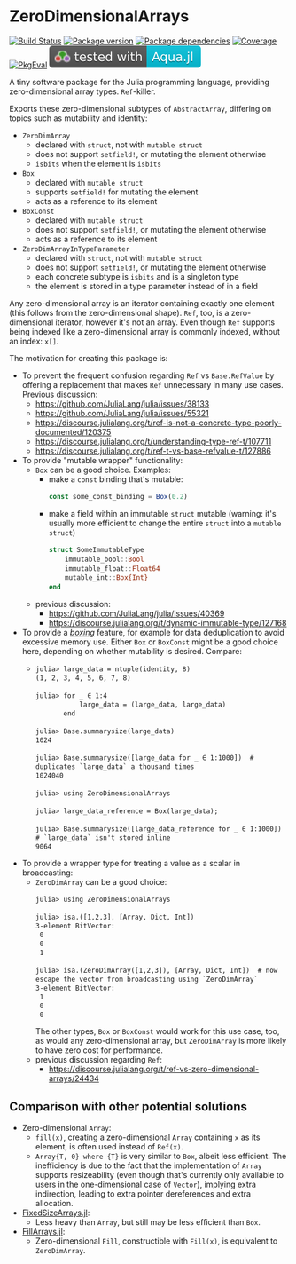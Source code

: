 # ZeroDimensionalArrays

[![Build Status](https://github.com/JuliaArrays/ZeroDimensionalArrays.jl/actions/workflows/CI.yml/badge.svg?branch=main)](https://github.com/JuliaArrays/ZeroDimensionalArrays.jl/actions/workflows/CI.yml?query=branch%3Amain)
[![Package version](https://juliahub.com/docs/General/ZeroDimensionalArrays/stable/version.svg)](https://juliahub.com/ui/Packages/General/ZeroDimensionalArrays)
[![Package dependencies](https://juliahub.com/docs/General/ZeroDimensionalArrays/stable/deps.svg)](https://juliahub.com/ui/Packages/General/ZeroDimensionalArrays?t=2)
[![Coverage](https://codecov.io/gh/JuliaArrays/ZeroDimensionalArrays.jl/branch/main/graph/badge.svg)](https://codecov.io/gh/JuliaArrays/ZeroDimensionalArrays.jl)
[![PkgEval](https://JuliaCI.github.io/NanosoldierReports/pkgeval_badges/Z/ZeroDimensionalArrays.svg)](https://JuliaCI.github.io/NanosoldierReports/pkgeval_badges/Z/ZeroDimensionalArrays.html)
[![Aqua](https://raw.githubusercontent.com/JuliaTesting/Aqua.jl/master/badge.svg)](https://github.com/JuliaTesting/Aqua.jl)

A tiny software package for the Julia programming language, providing zero-dimensional array types. `Ref`-killer.

Exports these zero-dimensional subtypes of `AbstractArray`, differing on topics such as mutability and identity:
* `ZeroDimArray`
    * declared with `struct`, not with `mutable struct`
    * does not support `setfield!`, or mutating the element otherwise
    * `isbits` when the element is `isbits`
* `Box`
    * declared with `mutable struct`
    * supports `setfield!` for mutating the element
    * acts as a reference to its element
* `BoxConst`
    * declared with `mutable struct`
    * does not support `setfield!`, or mutating the element otherwise
    * acts as a reference to its element
* `ZeroDimArrayInTypeParameter`
    * declared with `struct`, not with `mutable struct`
    * does not support `setfield!`, or mutating the element otherwise
    * each concrete subtype is `isbits` and is a singleton type
    * the element is stored in a type parameter instead of in a field

Any zero-dimensional array is an iterator containing exactly one element (this follows from the zero-dimensional shape). `Ref`, too, is a zero-dimensional iterator, however it's not an array. Even though `Ref` supports being indexed like a zero-dimensional array is commonly indexed, without an index: `x[]`.

The motivation for creating this package is:
* To prevent the frequent confusion regarding `Ref` vs `Base.RefValue` by offering a replacement that makes `Ref` unnecessary in many use cases. Previous discussion:
    * https://github.com/JuliaLang/julia/issues/38133
    * https://github.com/JuliaLang/julia/issues/55321
    * https://discourse.julialang.org/t/ref-is-not-a-concrete-type-poorly-documented/120375
    * https://discourse.julialang.org/t/understanding-type-ref-t/107711
    * https://discourse.julialang.org/t/ref-t-vs-base-refvalue-t/127886
* To provide "mutable wrapper" functionality:
    * `Box` can be a good choice. Examples:
        * make a `const` binding that's mutable:
          ```julia
          const some_const_binding = Box(0.2)
          ```
        * make a field within an immutable `struct` mutable (warning: it's usually more efficient to change the entire `struct` into a `mutable struct`)
          ```julia
          struct SomeImmutableType
              immutable_bool::Bool
              immutable_float::Float64
              mutable_int::Box{Int}
          end
          ```
    * previous discussion:
        * https://github.com/JuliaLang/julia/issues/40369
        * https://discourse.julialang.org/t/dynamic-immutable-type/127168
* To provide a [*boxing*](https://en.wikipedia.org/wiki/Boxing_(computer_programming)) feature, for example for data deduplication to avoid excessive memory use. Either `Box` or `BoxConst` might be a good choice here, depending on whether mutability is desired. Compare:
    * ```julia-repl
      julia> large_data = ntuple(identity, 8)
      (1, 2, 3, 4, 5, 6, 7, 8)

      julia> for _ ∈ 1:4
                 large_data = (large_data, large_data)
             end

      julia> Base.summarysize(large_data)
      1024

      julia> Base.summarysize([large_data for _ ∈ 1:1000])  # duplicates `large_data` a thousand times
      1024040

      julia> using ZeroDimensionalArrays

      julia> large_data_reference = Box(large_data);

      julia> Base.summarysize([large_data_reference for _ ∈ 1:1000])  # `large_data` isn't stored inline
      9064
      ```
* To provide a wrapper type for treating a value as a scalar in broadcasting:
    * `ZeroDimArray` can be a good choice:
      ```julia-repl
      julia> using ZeroDimensionalArrays

      julia> isa.([1,2,3], [Array, Dict, Int])
      3-element BitVector:
       0
       0
       1

      julia> isa.(ZeroDimArray([1,2,3]), [Array, Dict, Int])  # now escape the vector from broadcasting using `ZeroDimArray`
      3-element BitVector:
       1
       0
       0
      ```
      The other types, `Box` or `BoxConst` would work for this use case, too, as would any zero-dimensional array, but `ZeroDimArray` is more likely to have zero cost for performance.
    * previous discussion regarding `Ref`:
        * https://discourse.julialang.org/t/ref-vs-zero-dimensional-arrays/24434

## Comparison with other potential solutions

* Zero-dimensional `Array`:
    * `fill(x)`, creating a zero-dimensional `Array` containing `x` as its element, is often used instead of `Ref(x)`.
    * `Array{T, 0} where {T}` is very similar to `Box`, albeit less efficient. The inefficiency is due to the fact that the implementation of `Array` supports resizeability (even though that's currently only available to users in the one-dimensional case of `Vector`), implying extra indirection, leading to extra pointer dereferences and extra allocation.
* [FixedSizeArrays.jl](https://github.com/JuliaArrays/FixedSizeArrays.jl):
    * Less heavy than `Array`, but still may be less efficient than `Box`.
* [FillArrays.jl](https://github.com/JuliaArrays/FillArrays.jl):
    * Zero-dimensional `Fill`, constructible with `Fill(x)`, is equivalent to `ZeroDimArray`.
